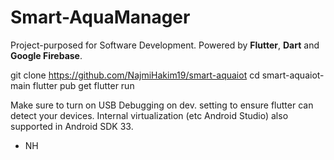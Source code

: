 # Smart-AquaManager
 Project-purposed for Software Development. Powered by **Flutter**, **Dart** and **Google Firebase**. 
 
git clone https://github.com/NajmiHakim19/smart-aquaiot
cd smart-aquaiot-main
flutter pub get
flutter run

Make sure to turn on USB Debugging on dev. setting to ensure flutter can detect your devices. 
Internal virtualization (etc Android Studio) also supported in Android SDK 33.  

- NH
